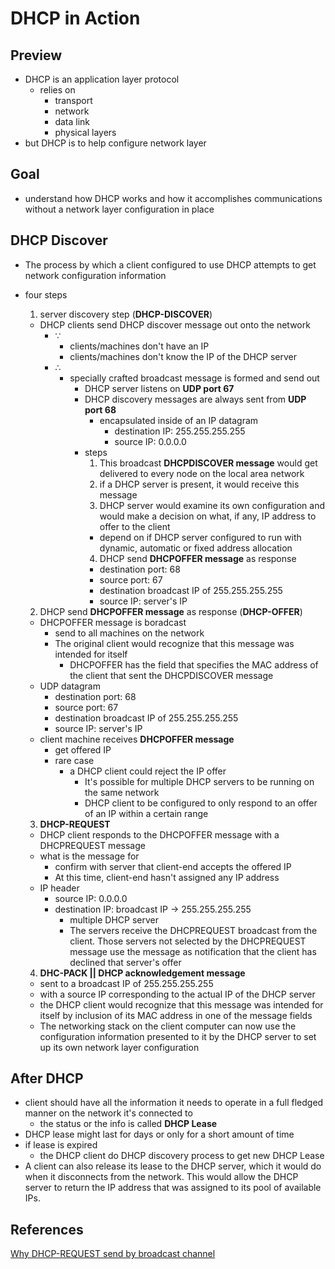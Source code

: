 # DHCP in Action


## Preview
* DHCP is an application layer protocol
  * relies on
    * transport
    * network
    * data link
    * physical layers
* but DHCP is to help configure network layer

## Goal
* understand how DHCP works and how it accomplishes communications without a network layer configuration in place


## DHCP Discover
* The process by which a client configured to use DHCP attempts to get network configuration information
* four steps
  1. server discovery step (**DHCP-DISCOVER**)
    * DHCP clients send DHCP discover message out onto the network
      * &#8757;
        * clients/machines don't have an IP
        * clients/machines don't know the IP of the DHCP server
      * &#8756;
        * specially crafted broadcast message is formed and send out
          * DHCP server listens on **UDP port 67**
          * DHCP discovery messages are always sent from **UDP port 68**
            * encapsulated inside of an IP datagram
              * destination IP: 255.255.255.255
              * source IP: 0.0.0.0
          * steps
            1. This broadcast **DHCPDISCOVER message** would get delivered to every node on the local area network
            2. if a DHCP server is present, it would receive this message
            3. DHCP server would examine its own configuration and would make a decision on what, if any, IP address to offer to the client
              * depend on if DHCP server configured to run with dynamic, automatic or fixed address allocation
            4. DHCP send **DHCPOFFER message** as response
              * destination port: 68
              * source port: 67
              * destination broadcast IP of 255.255.255.255
              * source IP: server's IP

  2. DHCP send **DHCPOFFER message** as response  (**DHCP-OFFER**)
    * DHCPOFFER message is boradcast
      * send to all machines on the network
      * The original client would recognize that this message was intended for itself
        * DHCPOFFER has the field that specifies the MAC address of the client that sent the DHCPDISCOVER message
    * UDP datagram
      * destination port: 68
      * source port: 67
      * destination broadcast IP of 255.255.255.255
      * source IP: server's IP
    * client machine receives **DHCPOFFER message**
      * get offered IP
      * rare case
        * a DHCP client could reject the IP offer
          * It's possible for multiple DHCP servers to be running on the same network
          * DHCP client to be configured to only respond to an offer of an IP within a certain range
  3. **DHCP-REQUEST**
    * DHCP client responds to the DHCPOFFER message with a DHCPREQUEST message
    * what is the message for
       * confirm with server that client-end accepts the offered IP
        * At this time, client-end hasn't assigned any IP address
    * IP header
      * source IP: 0.0.0.0
      * destination IP: broadcast IP -> 255.255.255.255
        * multiple DHCP server
        * The servers receive the DHCPREQUEST broadcast from the client. Those servers not selected by the DHCPREQUEST message use the message as notification that the client has declined that server's offer
  4. **DHC-PACK || DHCP acknowledgement message**
    * sent to a broadcast IP of 255.255.255.255
    * with a source IP corresponding to the actual IP of the DHCP server
    * the DHCP client would recognize that this message was intended for itself by inclusion of its MAC address in one of the message fields
    * The networking stack on the client computer can now use the configuration information presented to it by the DHCP server to set up its own network layer configuration

## After DHCP
* client should have all the information it needs to operate in a full fledged manner on the network it's connected to
  * the status or the info is called **DHCP Lease**
* DHCP lease might last for days or only for a short amount of time
* if lease is expired
  * the DHCP client do DHCP discovery process to get new DHCP Lease
* A client can also release its lease to the DHCP server, which it would do when it disconnects from the network. This would allow the DHCP server to return the IP address that was assigned to its pool of available IPs.


## References
[Why DHCP-REQUEST send by broadcast channel](https://networkengineering.stackexchange.com/questions/48874/why-is-broadcast-used-at-the-dhcprequest-step)
